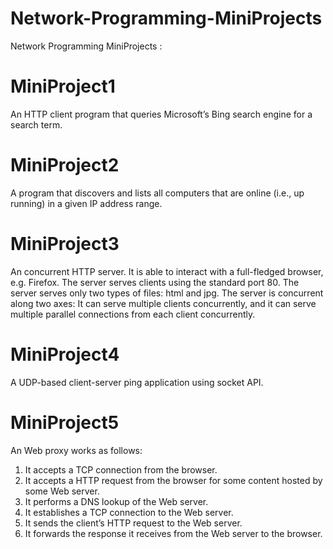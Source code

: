 # Network-Programming-MiniProjects
Network Programming MiniProjects : 

# MiniProject1
An HTTP client program that queries Microsoft’s Bing search engine for a search term.

# MiniProject2
A program that discovers and lists all computers that are online (i.e., up running) in a given IP address range.

# MiniProject3
An concurrent HTTP server. It is able to interact with a full-fledged browser, e.g. Firefox. The server serves clients using the standard port 80. The server serves only two types of files: html and jpg. The server is concurrent along two axes: It can serve multiple clients concurrently, and it can serve multiple parallel connections from each client concurrently.

# MiniProject4
A UDP-based client-server ping application using socket API. 

# MiniProject5
An Web proxy works as follows:
1. It accepts a TCP connection from the browser.
2. It accepts a HTTP request from the browser for some content hosted by some Web server.
3. It performs a DNS lookup of the Web server.
4. It establishes a TCP connection to the Web server.
5. It sends the client’s HTTP request to the Web server.
6. It forwards the response it receives from the Web server to the browser.




